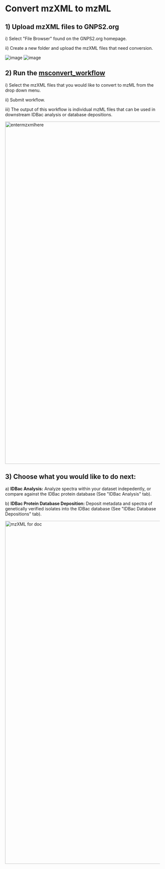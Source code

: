 # Convert mzXML to mzML

## 1) Upload mzXML files to GNPS2.org

i) Select "File Browser" found on the GNPS2.org homepage.

ii) Create a new folder and upload the mzXML files that need conversion. 

![image](https://github.com/Wang-Bioinformatics-Lab/GNPS2_Documentation/assets/140128524/b6180702-28c8-42d5-83f6-2a137711ea7a)
![image](https://github.com/Wang-Bioinformatics-Lab/GNPS2_Documentation/assets/140128524/9b49c078-22bc-4f8a-b5c5-ce3131e04a3b)



## 2) Run the [msconvert_workflow](https://gnps2.org/workflowinput?workflowname=msconvert_workflow) <ins> 

i) Select the mzXML files that you would like to convert to mzML from the drop down menu.

ii) Submit workflow.

iii) The output of this workflow is individual mzML files that can be used in downstream IDBac analysis or database depositions. 

<img width="1112" alt="entermzxmlhere" src="https://github.com/Wang-Bioinformatics-Lab/GNPS2_Documentation/assets/140128524/6a0860aa-bb20-44c5-b7e5-d32579cbd4d7">


## 3) Choose what you would like to do next:<ins>

   a) **IDBac Analysis:** Analyze spectra within your dataset indepedently, or compare against the IDBac protein database (See "IDBac Analysis" tab).

   b) **IDBac Protein Database Deposition:** Deposit metadata and spectra of genetically verified isolates into the IDBac database (See "IDBac Database Depositions" tab).

   <img width="1114" alt="mzXML for doc" src="https://github.com/Wang-Bioinformatics-Lab/GNPS2_Documentation/assets/140128524/e1f78041-1411-4e6c-80b4-aa2fe5404ac9">



